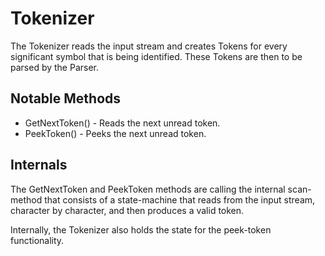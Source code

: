 Tokenizer
=

The Tokenizer reads the input stream and creates Tokens for every significant symbol that is being identified. These Tokens are then to be parsed by the Parser.

Notable Methods
----

* GetNextToken() - Reads the next unread token.
* PeekToken() - Peeks the next unread token.


Internals
----

The GetNextToken and PeekToken methods are calling the internal scan-method that consists of a state-machine that reads from the input stream, character by character, and then produces a valid token.

Internally, the Tokenizer also holds the state for the peek-token functionality.

